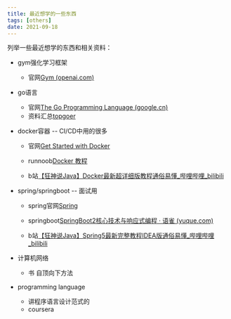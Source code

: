 ```yaml
---
title: 最近想学的一些东西
tags: [others]
date: 2021-09-18
---
```


列举一些最近想学的东西和相关资料：

- gym强化学习框架
  - 官网[Gym (openai.com)](https://gym.openai.com/)

- go语言
  - 官网[The Go Programming Language (google.cn)](https://golang.google.cn/)
  - 资料汇总[topgoer](https://topgoer.com/)

- docker容器 -- CI/CD中用的很多

  - 官网[Get Started with Docker](https://www.docker.com/get-started)

  - runnoob[Docker 教程](https://www.runoob.com/docker/docker-tutorial.html)

  - b站[【狂神说Java】Docker最新超详细版教程通俗易懂_哔哩哔哩_bilibili](https://www.bilibili.com/video/BV1og4y1q7M4?from=search&seid=7594842099893206239&spm_id_from=333.337.0.0)

- spring/springboot -- 面试用

  - spring官网[Spring](https://spring.io/)

  - springboot[SpringBoot2核心技术与响应式编程 · 语雀 (yuque.com)](https://www.yuque.com/atguigu/springboot)

  - b站[【狂神说Java】Spring5最新完整教程IDEA版通俗易懂_哔哩哔哩_bilibili](https://www.bilibili.com/video/BV1WE411d7Dv?spm_id_from=333.999.0.0)

- 计算机网络
  - 书 自顶向下方法
- programming language
  - 讲程序语言设计范式的
  - coursera

